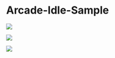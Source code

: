 # Arcade-Idle-Sample

![](https://github.com/Arcade-Idle-Sample/part1_arcade.gif)

![](https://github.com/Arcade-Idle-Sample/part2_arcade.gif)

![](https://github.com/Arcade-Idle-Sample/part3_arcade.gif)
